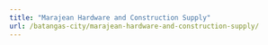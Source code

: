 ```yaml
---
title: "Marajean Hardware and Construction Supply"
url: /batangas-city/marajean-hardware-and-construction-supply/
---
```

